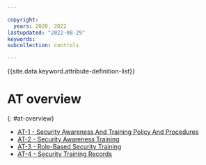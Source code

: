 ```yaml
---

copyright:
  years: 2020, 2022
lastupdated: "2022-08-29"
keywords: 
subcollection: controls

---
```




{{site.data.keyword.attribute-definition-list}}

# AT overview
{: #at-overview}

- [AT-1 - Security Awareness And Training Policy And Procedures](/docs/controls?topic=controls-at-1)
- [AT-2 - Security Awareness Training](/docs/controls?topic=controls-at-2)
- [AT-3 - Role-Based Security Training](/docs/controls?topic=controls-at-3)
- [AT-4 - Security Training Records](/docs/controls?topic=controls-at-4)



